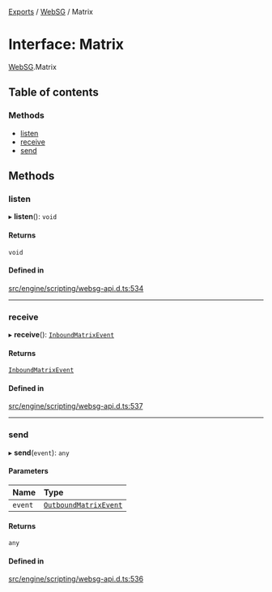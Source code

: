 [Exports](../modules.md) / [WebSG](../modules/websg) / Matrix

# Interface: Matrix

[WebSG](../modules/WebSG.md).Matrix

## Table of contents

### Methods

- [listen](WebSG.Matrix.md#listen)
- [receive](WebSG.Matrix.md#receive)
- [send](WebSG.Matrix.md#send)

## Methods

### listen

▸ **listen**(): `void`

#### Returns

`void`

#### Defined in

[src/engine/scripting/websg-api.d.ts:534](https://github.com/matrix-org/thirdroom/blob/1005fb3d/src/engine/scripting/websg-api.d.ts#L534)

---

### receive

▸ **receive**(): [`InboundMatrixEvent`](WebSG.InboundMatrixEvent.md)

#### Returns

[`InboundMatrixEvent`](WebSG.InboundMatrixEvent.md)

#### Defined in

[src/engine/scripting/websg-api.d.ts:537](https://github.com/matrix-org/thirdroom/blob/1005fb3d/src/engine/scripting/websg-api.d.ts#L537)

---

### send

▸ **send**(`event`): `any`

#### Parameters

| Name    | Type                                                  |
| :------ | :---------------------------------------------------- |
| `event` | [`OutboundMatrixEvent`](WebSG.OutboundMatrixEvent.md) |

#### Returns

`any`

#### Defined in

[src/engine/scripting/websg-api.d.ts:536](https://github.com/matrix-org/thirdroom/blob/1005fb3d/src/engine/scripting/websg-api.d.ts#L536)
